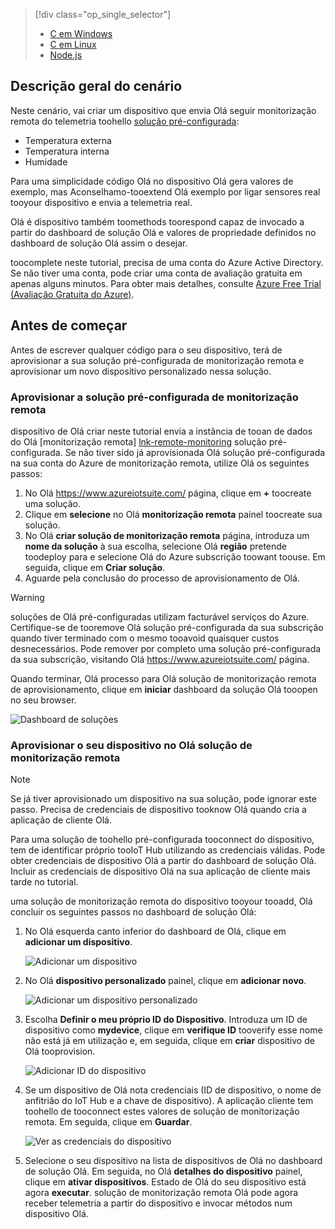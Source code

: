 > [!div class="op_single_selector"]
> * [C em Windows](../articles/iot-suite/iot-suite-connecting-devices.md)
> * [C em Linux](../articles/iot-suite/iot-suite-connecting-devices-linux.md)
> * [Node.js](../articles/iot-suite/iot-suite-connecting-devices-node.md)
> 
> 

## <a name="scenario-overview"></a>Descrição geral do cenário
Neste cenário, vai criar um dispositivo que envia Olá seguir monitorização remota do telemetria toohello [solução pré-configurada][lnk-what-are-preconfig-solutions]:

* Temperatura externa
* Temperatura interna
* Humidade

Para uma simplicidade código Olá no dispositivo Olá gera valores de exemplo, mas Aconselhamo-tooextend Olá exemplo por ligar sensores real tooyour dispositivo e envia a telemetria real.

Olá é dispositivo também toomethods toorespond capaz de invocado a partir do dashboard de solução Olá e valores de propriedade definidos no dashboard de solução Olá assim o desejar.

toocomplete neste tutorial, precisa de uma conta do Azure Active Directory. Se não tiver uma conta, pode criar uma conta de avaliação gratuita em apenas alguns minutos. Para obter mais detalhes, consulte [Azure Free Trial (Avaliação Gratuita do Azure)][lnk-free-trial].

## <a name="before-you-start"></a>Antes de começar
Antes de escrever qualquer código para o seu dispositivo, terá de aprovisionar a sua solução pré-configurada de monitorização remota e aprovisionar um novo dispositivo personalizado nessa solução.

### <a name="provision-your-remote-monitoring-preconfigured-solution"></a>Aprovisionar a solução pré-configurada de monitorização remota
dispositivo de Olá criar neste tutorial envia a instância de tooan de dados do Olá [monitorização remota] [ lnk-remote-monitoring] solução pré-configurada. Se não tiver sido já aprovisionada Olá solução pré-configurada na sua conta do Azure de monitorização remota, utilize Olá os seguintes passos:

1. No Olá <https://www.azureiotsuite.com/> página, clique em  **+**  toocreate uma solução.
2. Clique em **selecione** no Olá **monitorização remota** painel toocreate sua solução.
3. No Olá **criar solução de monitorização remota** página, introduza um **nome da solução** à sua escolha, selecione Olá **região** pretende toodeploy para e selecione Olá do Azure subscrição toowant toouse. Em seguida, clique em **Criar solução**.
4. Aguarde pela conclusão do processo de aprovisionamento de Olá.

> [!WARNING]
> soluções de Olá pré-configuradas utilizam facturável serviços do Azure. Certifique-se de tooremove Olá solução pré-configurada da sua subscrição quando tiver terminado com o mesmo tooavoid quaisquer custos desnecessários. Pode remover por completo uma solução pré-configurada da sua subscrição, visitando Olá <https://www.azureiotsuite.com/> página.
> 
> 

Quando terminar, Olá processo para Olá solução de monitorização remota de aprovisionamento, clique em **iniciar** dashboard da solução Olá tooopen no seu browser.

![Dashboard de soluções][img-dashboard]

### <a name="provision-your-device-in-hello-remote-monitoring-solution"></a>Aprovisionar o seu dispositivo no Olá solução de monitorização remota
> [!NOTE]
> Se já tiver aprovisionado um dispositivo na sua solução, pode ignorar este passo. Precisa de credenciais de dispositivo tooknow Olá quando cria a aplicação de cliente Olá.
> 
> 

Para uma solução de toohello pré-configurada tooconnect do dispositivo, tem de identificar próprio tooIoT Hub utilizando as credenciais válidas. Pode obter credenciais de dispositivo Olá a partir do dashboard de solução Olá. Incluir as credenciais de dispositivo Olá na sua aplicação de cliente mais tarde no tutorial.

uma solução de monitorização remota do dispositivo tooyour tooadd, Olá concluir os seguintes passos no dashboard de solução Olá:

1. No Olá esquerda canto inferior do dashboard de Olá, clique em **adicionar um dispositivo**.
   
   ![Adicionar um dispositivo][1]
2. No Olá **dispositivo personalizado** painel, clique em **adicionar novo**.
   
   ![Adicionar um dispositivo personalizado][2]
3. Escolha **Definir o meu próprio ID do Dispositivo**. Introduza um ID de dispositivo como **mydevice**, clique em **verifique ID** tooverify esse nome não está já em utilização e, em seguida, clique em **criar** dispositivo de Olá tooprovision.
   
   ![Adicionar ID do dispositivo][3]
4. Se um dispositivo de Olá nota credenciais (ID de dispositivo, o nome de anfitrião do IoT Hub e a chave de dispositivo). A aplicação cliente tem toohello de tooconnect estes valores de solução de monitorização remota. Em seguida, clique em **Guardar**.
   
    ![Ver as credenciais do dispositivo][4]
5. Selecione o seu dispositivo na lista de dispositivos de Olá no dashboard de solução Olá. Em seguida, no Olá **detalhes do dispositivo** painel, clique em **ativar dispositivos**. Estado de Olá do seu dispositivo está agora **executar**. solução de monitorização remota Olá pode agora receber telemetria a partir do dispositivo e invocar métodos num dispositivo Olá.

[img-dashboard]: ./media/iot-suite-selector-connecting/dashboard.png
[1]: ./media/iot-suite-selector-connecting/suite0.png
[2]: ./media/iot-suite-selector-connecting/suite1.png
[3]: ./media/iot-suite-selector-connecting/suite2.png
[4]: ./media/iot-suite-selector-connecting/suite3.png

[lnk-what-are-preconfig-solutions]: ../articles/iot-suite/iot-suite-what-are-preconfigured-solutions.md
[lnk-remote-monitoring]: ../articles/iot-suite/iot-suite-remote-monitoring-sample-walkthrough.md
[lnk-free-trial]: http://azure.microsoft.com/pricing/free-trial/